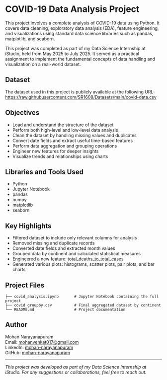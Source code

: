 # COVID-19 Data Analysis Project

This project involves a complete analysis of COVID-19 data using Python. It covers data cleaning, exploratory data analysis (EDA), feature engineering, and visualizations using standard data science libraries such as pandas, matplotlib, and seaborn.

This project was completed as part of my Data Science Internship at iStudio, held from May 2025 to July 2025. It served as a practical assignment to implement the fundamental concepts of data handling and visualization on a real-world dataset.

## Dataset

The dataset used in this project is publicly available at the following URL:  
https://raw.githubusercontent.com/SR1608/Datasets/main/covid-data.csv

## Objectives

- Load and understand the structure of the dataset  
- Perform both high-level and low-level data analysis  
- Clean the dataset by handling missing values and duplicates  
- Convert date fields and extract useful time-based features  
- Perform data aggregation and grouping operations  
- Engineer new features for deeper insights  
- Visualize trends and relationships using charts  

## Libraries and Tools Used

- Python  
- Jupyter Notebook  
- pandas  
- numpy  
- matplotlib  
- seaborn  

## Key Highlights

- Filtered dataset to include only relevant columns for analysis  
- Removed missing and duplicate records  
- Converted date fields and extracted month values  
- Grouped data by continent and calculated statistical measures  
- Engineered a new feature: total_deaths_to_total_cases  
- Generated various plots: histograms, scatter plots, pair plots, and bar charts  

## Project Files
```covid19-data-analysis/
├── covid_analysis.ipynb       # Jupyter Notebook containing the full project
├── covid_groupby.csv          # Final aggregated dataset by continent
└── README.md                  # Project documentation
```

## Author
Mohan Narayanapuram  
Email: mohanvenkat017@gmail.com   
LinkedIn: [mohan-narayanapuram](https://www.linkedin.com/in/mohan-narayanapuram/)   
GitHub: [mohan-narayanapuram](https://github.com/mohan-narayanapuram)

---

*This project was developed as part of my Data Science Internship at iStudio. For any suggestions or collaborations, feel free to reach out.*
